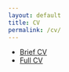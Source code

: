 ```yaml
---
layout: default
title: CV
permalink: /cv/
---
```


* [Brief CV](https://www.dropbox.com/s/isg6wnh2tpoqafm/ChanJ_BriefCV.pdf?dl=0)
* [Full CV](https://www.dropbox.com/s/elw1a3pfhtvb4jp/ChanJ_FullCV.pdf?dl=0)
